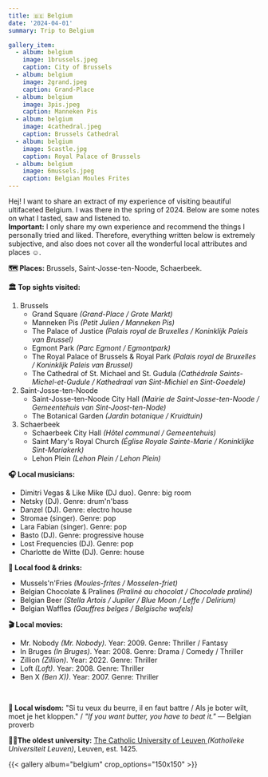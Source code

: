 ```yaml
---
title: 🇧🇪 Belgium
date: '2024-04-01'
summary: Trip to Belgium

gallery_item:
  - album: belgium
    image: 1brussels.jpeg
    caption: City of Brussels
  - album: belgium
    image: 2grand.jpeg
    caption: Grand-Place 
  - album: belgium
    image: 3pis.jpeg
    caption: Manneken Pis
  - album: belgium
    image: 4cathedral.jpeg
    caption: Brussels Cathedral 
  - album: belgium
    image: 5castle.jpg
    caption: Royal Palace of Brussels
  - album: belgium
    image: 6mussels.jpeg
    caption: Belgian Moules Frites
---
```

Hej! I want to share an extract of my experience of visiting beautiful ultifaceted Belgium. I was there in the spring of 2024. Below are some notes on what I tasted, saw and listened to.<br>
<b>Important:</b> I only share my own experience and recommend the things I personally tried and liked. Therefore, everything written below is extremely subjective, and also does not cover all the wonderful local attributes and places ☺️.

<b>🗺 Places:</b> Brussels, Saint-Josse-ten-Noode, Schaerbeek.<br>

<b>🏛 Top sights visited: </b>
1. Brussels
    - Grand Square <i>(Grand-Place / Grote Markt)</i>
    - Manneken Pis <i>(Petit Julien / Manneken Pis)</i>
    - The Palace of Justice <i>(Palais royal de Bruxelles / Koninklijk Paleis van Brussel)</i>
    - Egmont Park <i>(Parc Egmont / Egmontpark)</i>
    - The Royal Palace of Brussels & Royal Park <i>(Palais royal de Bruxelles / Koninklijk Paleis van Brussel)</i>
    - The Cathedral of St. Michael and St. Gudula <i>(Cathédrale Saints-Michel-et-Gudule / Kathedraal van Sint-Michiel en Sint-Goedele)</i>
2.  Saint-Josse-ten-Noode
    - Saint-Josse-ten-Noode City Hall <i>(Mairie de Saint-Josse-ten-Noode / Gemeentehuis van Sint-Joost-ten-Node)</i>
    - The Botanical Garden <i>(Jardin botanique / Kruidtuin)</i>
3.  Schaerbeek 
    - Schaerbeek City Hall <i>(Hôtel communal / Gemeentehuis)</i>
    - Saint Mary's Royal Church <i>(Église Royale Sainte-Marie / Koninklijke Sint-Mariakerk)</i> 
    - Lehon Plein <i>(Lehon Plein / Lehon Plein)</i> 

<b>🎧 Local musicians: </b>
- Dimitri Vegas & Like Mike (DJ duo). Genre: big room
- Netsky (DJ). Genre: drum'n'bass
- Danzel (DJ). Genre: electro house
- Stromae (singer). Genre: pop
- Lara Fabian (singer). Genre: pop
- Basto (DJ). Genre: progressive house
- Lost Frequencies (DJ). Genre: pop
- Charlotte de Witte (DJ). Genre: house 


<b>🥘 Local food & drinks: </b>
- Mussels'n'Fries <i>(Moules-frites / Mosselen-friet)</i>
- Belgian Chocolate & Pralines <i>(Praliné au chocolat / Chocolade praliné)</i>
- Belgian Beer <i>(Stella Artois / Jupiler / Blue Moon / Leffe / Delirium)</i>
- Belgian Waffles <i>(Gauffres belges / Belgische wafels)</i>



<b>🎬 Local movies:</b>
- Mr. Nobody <i>(Mr. Nobody)</i>. Year: 2009. Genre: Thriller / Fantasy
- In Bruges <i>(In Bruges)</i>. Year: 2008. Genre: Drama / Comedy / Thriller
- Zillion <i>(Zillion)</i>. Year: 2022. Genre: Thriller
- Loft <i>(Loft)</i>. Year: 2008. Genre: Thriller 
- Ben X <i>(Ben X))</i>. Year: 2007. Genre: Thriller 
<br>

<b>🦉 Local wisdom:</b> "Si tu veux du beurre, il en faut battre / Als je boter wilt, moet je het kloppen." / <i>"If you want butter, you have to beat it."</i> — Belgian proverb

<b>👨‍🎓The oldest university:</b> <a href = "https://www.kuleuven.be/english/kuleuven/index.html" target="_blank">The Catholic University of Leuven </a> <i>(Katholieke Universiteit Leuven)</i>, Leuven, est. 1425. 

{{< gallery album="belgium" crop_options="150x150" >}}
   


